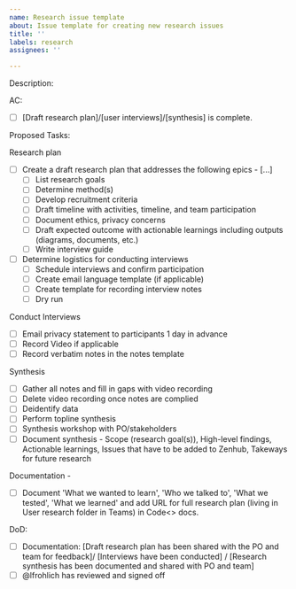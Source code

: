 ```yaml
---
name: Research issue template
about: Issue template for creating new research issues
title: ''
labels: research
assignees: ''

---
```


Description:


AC:

- [ ] [Draft research plan]/[user interviews]/[synthesis] is complete.

Proposed Tasks:

Research plan
- [ ] Create a draft research plan that addresses the following epics - [...]
   - [ ] List research goals
   - [ ] Determine method(s)
   - [ ] Develop recruitment criteria
   - [ ] Draft timeline with activities, timeline, and team participation
   - [ ] Document ethics, privacy concerns
   - [ ] Draft expected outcome with actionable learnings including outputs (diagrams, documents, etc.)
   - [ ] Write interview guide
- [ ] Determine logistics for conducting interviews
   - [ ] Schedule interviews and confirm participation
   - [ ] Create email language template (if applicable)
   - [ ] Create template for recording interview notes
   - [ ] Dry run

Conduct Interviews
 - [ ] Email privacy statement to participants 1 day in advance
 - [ ] Record Video if applicable
 - [ ] Record verbatim notes in the notes template

Synthesis
- [ ] Gather all notes and fill in gaps with video recording
- [ ] Delete video recording once notes are complied
- [ ] Deidentify data
- [ ] Perform topline synthesis
- [ ] Synthesis workshop with PO/stakeholders
- [ ] Document synthesis - Scope (research goal(s)), High-level findings, Actionable learnings, Issues that have to be added to Zenhub, Takeways for future research

Documentation -
- [ ] Document 'What we wanted to learn', 'Who we talked to', 'What we tested', 'What we learned' and add URL for full research plan (living in User research folder in  Teams) in Code<> docs.

DoD:
 - [ ] Documentation: [Draft research plan has been shared with the PO and team for feedback]/ [Interviews have been conducted] / [Research synthesis has been documented and shared with PO and team]
 - [ ] @lfrohlich has reviewed and signed off
